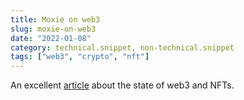 ```yaml
---
title: Moxie on web3
slug: moxie-on-web3
date: "2022-01-08"
category: technical.snippet, non-technical.snippet
tags: ["web3", "crypto", "nft"]
---
```


An excellent [article](https://moxie.org/2022/01/07/web3-first-impressions.html)
about the state of web3 and NFTs.
